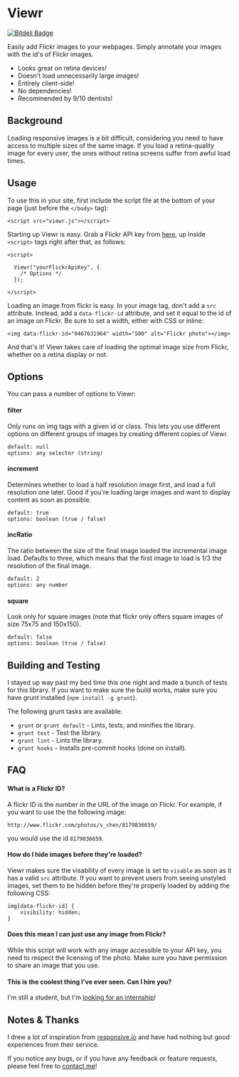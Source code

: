 Viewr
=====

[![Bitdeli Badge](https://d2weczhvl823v0.cloudfront.net/bichiliad/viewr/trend.png)](https://bitdeli.com/free "Bitdeli Badge")

Easily add Flickr images to your webpages. 
Simply annotate your images with the id's of Flickr images.

 * Looks great on retina devices!
 * Doesn't load unnecessarily large images! 
 * Entirely client-side!
 * No dependencies!
 * Recommended by 9/10 dentists!


Background
----------

Loading responsive images is a bit difficult, considering you need to have 
access to multiple sizes of the same image. If you load a retina-quality image
for every user, the ones without retina screens suffer from awful load times. 

Usage
-----

To use this in your site, first include the script file at the bottom of your 
page (just before the ```</body>``` tag):

    <script src="viewr.js"></script>

Starting up Viewr is easy. Grab a Flickr API key from [here][4], up 
inside ```<script>``` tags right after that, as follows: 
    
    <script>
    
      Viewr("yourFlickrApiKey", {
        /* Options */  
      });
    
    </script>


Loading an image from flickr is easy. In your image tag, don't add a ```src``` 
attribute. Instead, add a  ```data-flickr-id``` attribute, and set it equal to 
the id of an image on Flickr. Be sure to set a width, either with CSS or inline:

    <img data-flickr-id="9467631964" width="500" alt="Flickr photo"></img>

And that's it! Viewr takes care of loading the optimal image size from Flickr, 
whether on a retina display or not.


Options
-------

You can pass a number of options to Viewr:

#### filter ####
Only runs on img tags with a given id or class. This lets you use different
options on different groups of images by creating different copies of Viewr.

    default: null
    options: any selector (string)

#### increment ####
Determines whether to load a half resolution image first, and load a full 
resolution one later. Good if you're loading large images and want to display 
content as soon as possible.
    
    default: true
    options: boolean (true / false)

#### incRatio ####
The ratio between the size of the final image loaded the incremental image load. 
Defaults to three, which means that the first image to load is 1/3 the 
resolution of the final image. 

    default: 2 
    options: any number

#### square ####
Look only for square images (note that flickr only offers square images of size 
75x75 and 150x150).

    default: false
    options: boolean (true / false)


Building and Testing
--------------------

I stayed up way past my bed time this one night and made a bunch of tests for 
this library. If you want to make sure the build works, make sure you have 
grunt installed (```npm install -g grunt```).

The following grunt tasks are available: 

 * ```grunt``` or ```grunt default``` - Lints, tests, and minifies the library.
 * ```grunt test``` - Test the library.
 * ```grunt lint``` - Lints the library.
 * ```grunt hooks``` - Installs pre-commit hooks (done on install).


FAQ
-----

#### What is a Flickr ID? ####

A flickr ID is the number in the URL of the image on Flickr. For example, if
you want to use the the following image:

    http://www.flickr.com/photos/s_chen/8179836659/

you would use the id ```8179836659```.


#### How do I hide images before they're loaded? ####

Viewr makes sure the visability of every image is set to ```visable``` as soon 
as it has a valid ```src``` attribute. If you want to prevent users from 
seeing unstyled images, set them to be hidden before they're properly loaded by
 adding the following CSS:

    img[data-flickr-id] {
        visibility: hidden;
    }

#### Does this mean I can just use any image from Flickr? ####

While this script will work with any image accessible to your API key, you need
to respect the licensing of the photo. Make sure you have permission to share 
an image that you use. 


#### This is the coolest thing I've ever seen. Can I hire you? ####

I'm still a student, but I'm [looking for an internship][2]! 


Notes & Thanks
--------------

I drew a lot of inspiration from [responsive.io][1] and have had nothing but 
good experiences from their service. 

If you notice any bugs, or if you have any feedback or feature requests, please
feel free to [contact me][2]!


[1]: https://responsive.io/
[2]: http://technoheads.org/about/
[4]: http://www.flickr.com/services/api/misc.api_keys.html
